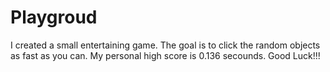 # Playgroud
I created a small entertaining game. The goal is to click the random objects as fast as you can. 
My personal high score is 0.136 secounds.
Good Luck!!!

